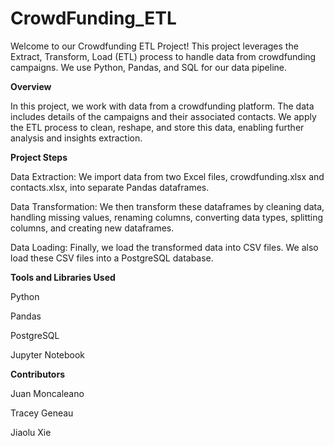 # CrowdFunding_ETL

Welcome to our Crowdfunding ETL Project! This project leverages the Extract, Transform, Load (ETL) process to handle data from crowdfunding campaigns. We use Python, Pandas, and SQL for our data pipeline.

**Overview**

  In this project, we work with data from a crowdfunding platform. The data includes details of the campaigns and their associated contacts. We apply the ETL process to clean, reshape, and store this data, enabling further analysis and insights extraction.

**Project Steps**

  Data Extraction: We import data from two Excel files, crowdfunding.xlsx and contacts.xlsx, into separate Pandas dataframes.

  Data Transformation: We then transform these dataframes by cleaning data, handling missing values, renaming columns, converting data types, splitting columns, and creating new dataframes.

  Data Loading: Finally, we load the transformed data into CSV files. We also load these CSV files into a PostgreSQL database.

**Tools and Libraries Used**

  Python

  Pandas

  PostgreSQL

  Jupyter Notebook

**Contributors**

  Juan Moncaleano

  Tracey Geneau

  Jiaolu Xie
